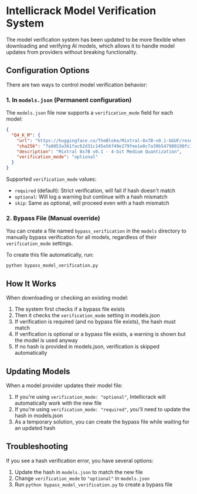 # Intellicrack Model Verification System

The model verification system has been updated to be more flexible when downloading and verifying AI models, which allows it to handle model updates from providers without breaking functionality.

## Configuration Options

There are two ways to control model verification behavior:

### 1. In `models.json` (Permanent configuration)

The `models.json` file now supports a `verification_mode` field for each model:

```json
{
  "Q4_K_M": {
    "url": "https://huggingface.co/TheBloke/Mixtral-8x7B-v0.1-GGUF/resolve/main/mixtral-8x7b-v0.1.Q4_K_M.gguf",
    "sha256": "7a8053a361fac62d31c145e56f49e279fee1e8c7a39b547980198fc1bcf3b6c0",
    "description": "Mixtral 8x7B v0.1 - 4-bit Medium Quantization",
    "verification_mode": "optional"
  }
}
```

Supported `verification_mode` values:
- `required` (default): Strict verification, will fail if hash doesn't match
- `optional`: Will log a warning but continue with a hash mismatch
- `skip`: Same as optional, will proceed even with a hash mismatch

### 2. Bypass File (Manual override)

You can create a file named `bypass_verification` in the `models` directory to manually bypass verification for all models, regardless of their `verification_mode` settings.

To create this file automatically, run:
```
python bypass_model_verification.py
```

## How It Works

When downloading or checking an existing model:

1. The system first checks if a bypass file exists
2. Then it checks the `verification_mode` setting in models.json
3. If verification is required (and no bypass file exists), the hash must match
4. If verification is optional or a bypass file exists, a warning is shown but the model is used anyway
5. If no hash is provided in models.json, verification is skipped automatically

## Updating Models

When a model provider updates their model file:

1. If you're using `verification_mode: "optional"`, Intellicrack will automatically work with the new file
2. If you're using `verification_mode: "required"`, you'll need to update the hash in models.json
3. As a temporary solution, you can create the bypass file while waiting for an updated hash

## Troubleshooting

If you see a hash verification error, you have several options:

1. Update the hash in `models.json` to match the new file
2. Change `verification_mode` to `"optional"` in `models.json`
3. Run `python bypass_model_verification.py` to create a bypass file